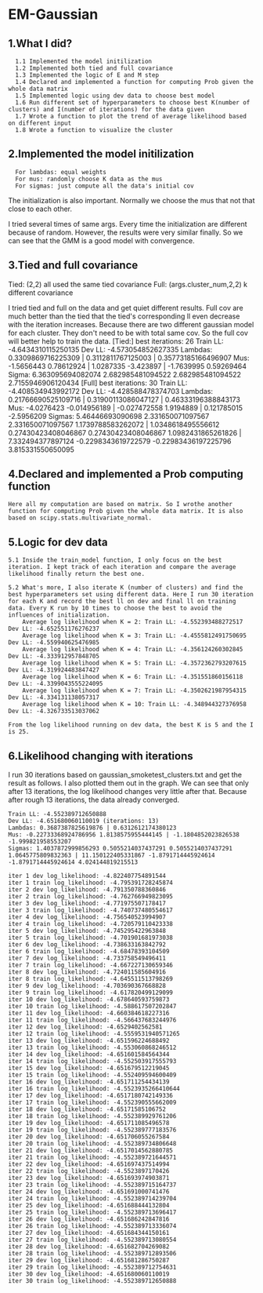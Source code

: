 # EM-Gaussian



## 1.What I did?

	  1.1 Implemented the model initilization
	  1.2 Implemented both tied and full covariance
	  1.3 Implemented the logic of E and M step
	  1.4 Declared and implemented a function for computing Prob given the whole data matrix
	  1.5 Implemented logic using dev data to choose best model
	  1.6 Run different set of hyperparameters to choose best K(number of clusters) and I(number of iterations) for the data given
	  1.7 Wrote a function to plot the trend of average likelihood based on different input
	  1.8 Wrote a function to visualize the cluster

## 2.Implemented the model initilization

	  For lambdas: equal weights
	  For mus: randomly choose K data as the mus
	  For sigmas: just compute all the data's initial cov

  The initialization is also important. Normally we choose the mus that not that close to each other.

  I tried several times of same args. Every time the initialization are different because of random. However, the results were very similar finally. So we can see that the GMM is a good model with convergence.

## 3.Tied and full covariance

Tied: (2,2) all used the same tied covariance
Full: (args.cluster_num,2,2) k different covariance

I tried tied and full on the data and get quiet different results. Full cov are much better than the tied that the tied's corresponding ll even decrease with the iteration increases. Because there are two different gaussian model for each cluster. They don't need to be with total same cov. So the full cov will better help to train the data.
[Tied:]
	best iterations: 26
	Train LL: -4.6434310115250135
	Dev LL: -4.573054852627335
	Lambdas: 0.3309869716225309 | 0.3112811767125003 | 0.35773185166496907
	Mus: -1.5656443 0.78612924 | 1.0287335 -3.423897 | -1.7639995 0.59269464
	Sigma: 6.363095694082074 2.682985481094522 2.682985481094522 2.7155946906120434
[Full]
	best iterations: 30
	Train LL: -4.408534943992172
	Dev LL: -4.428588478374703
	Lambdas: 0.21766690525109716 | 0.31900113086047127 | 0.46333196388843173
	Mus: -4.0276423 -0.014956189 | -0.027472558 1.9194889 | 0.121785015 -2.5956209
	Sigmas: 5.46446693090698 2.331650071097567 2.331650071097567 1.1739788583262072 | 1.0348618495556612 0.27430423408046867 0.27430423408046867 1.0982431865261826 | 7.332494377897124 -0.2298343619722579 -0.22983436197225796 3.815331550650095


## 4.Declared and implemented a Prob computing function

  	Here all my computation are based on matrix. So I wrothe another function for computing Prob given the whole data matrix. It is also based on scipy.stats.multivariate_normal.

## 5.Logic for dev data

	5.1 Inside the train_model function, I only focus on the best iteration. I kept track of each iteration and compare the average likelihood finally return the best one.

	5.2 What's more, I also iterate K (number of clusters) and find the best hyperparameters set using different data. Here I run 30 iteration for each K and record the best ll on dev and final ll on training data. Every K run by 10 times to choose the best to avoid the influences of initialization. 
		Average log likelihood when K = 2: Train LL: -4.552393488272517		Dev LL: -4.652551176276237
		Average log likelihood when K = 3: Train LL: -4.4555812491750695	Dev LL: -4.559940625476985
		Average log likelihood when K = 4: Train LL: -4.356124260302845		Dev LL: -4.333912957848705
		Average log likelihood when K = 5: Train LL: -4.3572362793207615	Dev LL: -4.319924483847427
		Average log likelihood when K = 6: Train LL: -4.351551860156118		Dev LL: -4.3399043555224095
		Average log likelihood when K = 7: Train LL: -4.3502621987954315	Dev LL: -4.334131138057317
		Average log likelihood when K = 10: Train LL: -4.348944327376958	Dev LL: -4.326733513037062

	From the log likelihood running on dev data, the best K is 5 and the I is 25.


## 6.Likelihood changing with iterations

I run 30 iterations based on gaussian_smoketest_clusters.txt and get the result as follows. I also plotted them out in the graph. We can see that only after 13 iterations, the log likelihood changes very little after that. Because after rough 13 iterations, the data already converged.

	Train LL: -4.552389712650888
	Dev LL: -4.651680060110019 (iterations: 13)
	Lambdas: 0.3687387825619876 | 0.6312612174380123
	Mus: -0.22733368924786956 1.8138575955444145 | -1.1804852023826538 -1.999821958553207
	Sigmas: 1.4037872999856293 0.5055214037437291 0.5055214037437291 1.0645775809832363 | 11.150122405331867 -1.8791714445924614 -1.8791714445924614 4.024144819215513

	iter 1 dev log_likelihood: -4.822407754891544
	iter 1 train log_likelihood: -4.795391728245874
	iter 2 dev log_likelihood: -4.791350788360846
	iter 2 train log_likelihood: -4.762766949823095
	iter 3 dev log_likelihood: -4.771975507178417
	iter 3 train log_likelihood: -4.740737480554617
	iter 4 dev log_likelihood: -4.756540523994907
	iter 4 train log_likelihood: -4.720579110423338
	iter 5 dev log_likelihood: -4.745295422963848
	iter 5 train log_likelihood: -4.701901681973038
	iter 6 dev log_likelihood: -4.738633163842792
	iter 6 train log_likelihood: -4.68478393104509
	iter 7 dev log_likelihood: -4.733758549496411
	iter 7 train log_likelihood: -4.667227130659346
	iter 8 dev log_likelihood: -4.724011585604916
	iter 8 train log_likelihood: -4.645511513798269
	iter 9 dev log_likelihood: -4.703690367668828
	iter 9 train log_likelihood: -4.617820499129099
	iter 10 dev log_likelihood: -4.678640593759873
	iter 10 train log_likelihood: -4.588617507202847
	iter 11 dev log_likelihood: -4.660384618227316
	iter 11 train log_likelihood: -4.566437683244976
	iter 12 dev log_likelihood: -4.6529402562581
	iter 12 train log_likelihood: -4.5559531940571265
	iter 13 dev log_likelihood: -4.651596224688492
	iter 13 train log_likelihood: -4.553060868246512
	iter 14 dev log_likelihood: -4.651601584564344
	iter 14 train log_likelihood: -4.552503917555793
	iter 15 dev log_likelihood: -4.651679512219045
	iter 15 train log_likelihood: -4.552409594600409
	iter 16 dev log_likelihood: -4.651711254434139
	iter 16 train log_likelihood: -4.5523935266410644
	iter 17 dev log_likelihood: -4.6517180742149336
	iter 17 train log_likelihood: -4.552390555662009
	iter 18 dev log_likelihood: -4.65171585106752
	iter 18 train log_likelihood: -4.552389929761206
	iter 19 dev log_likelihood: -4.651711085496578
	iter 19 train log_likelihood: -4.552389777183576
	iter 20 dev log_likelihood: -4.651706055267584
	iter 20 train log_likelihood: -4.552389734806648
	iter 21 dev log_likelihood: -4.6517014562880785
	iter 21 train log_likelihood: -4.552389721644571
	iter 22 dev log_likelihood: -4.651697437514994
	iter 22 train log_likelihood: -4.5523897170426
	iter 23 dev log_likelihood: -4.651693974903871
	iter 23 train log_likelihood: -4.552389715164737
	iter 24 dev log_likelihood: -4.651691000741476
	iter 24 train log_likelihood: -4.552389714239704
	iter 25 dev log_likelihood: -4.651688444132804
	iter 25 train log_likelihood: -4.552389713696417
	iter 26 dev log_likelihood: -4.651686242847816
	iter 26 train log_likelihood: -4.552389713336074
	iter 27 dev log_likelihood: -4.651684344150161
	iter 27 train log_likelihood: -4.552389713080554
	iter 28 dev log_likelihood: -4.651682704269082
	iter 28 train log_likelihood: -4.552389712893506
	iter 29 dev log_likelihood: -4.651681286750287
	iter 29 train log_likelihood: -4.552389712754631
	iter 30 dev log_likelihood: -4.651680060110019
	iter 30 train log_likelihood: -4.552389712650888




